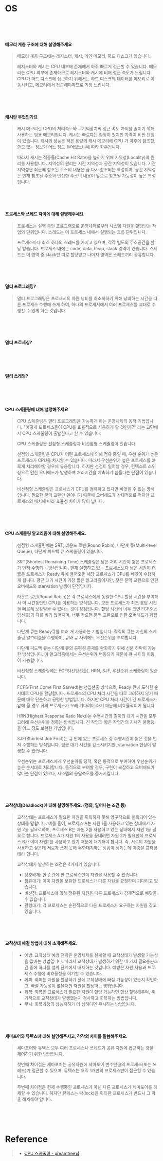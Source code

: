# OS

<br/>

<br/>

<br/>

#### 메모리 계층 구조에 대해 설명해주세요

> 메모리 계층 구조에는 레지스터, 캐시, 메인 메모리, 하드 디스크가 있습니다.
>
> 레지스터와 캐시는 CPU 내부에 존재해서 아주 빠르게 접근할 수 있습니다. 메모리는 CPU 외부에 존재하므로 레지스터와 캐시에 비해 접근 속도가 느립니다. CPU가 하드 디스크에 접근하기 위해서는 하드 디스크의 데이터를 메모리로 이동시키고, 메모리에서 접근해야하므로 가장 느립니다.

<br/>

<br/>

<br/>

#### 캐시란 무엇인가요

> 캐시 메모리란 CPU의 처리속도와 주기억장치의 접근 속도 차이를 줄이기 위해 사용하는 범용 메모리입니다. 캐시는 빠르다는 장점이 있지만 가격이 비싼 단점이 있습니다. 캐시의 성능은 작은 용량의 캐시 메모리에 CPU 가 이후에 참조할, 쓸모 있는 정보가 어느 정도 들어있느냐에 따라 좌우됩니다.
>
> 따라서 캐시는 적중률(Cache Hit Rate)을 높히기 위해 지역성(Locality)의 원리를 사용합니다. 지역성의 원리는 시간 지역성과 공간 지역성이 있습니다. 시간 지역성은 최근에 참조된 주소의 내용은 곧 다시 참조되는 특성이며, 공간 지역성은 현재 참조된 주소와 인접한 주소의 내용이 앞으로 참조될 가능성이 높은 특성입니다. 

<br/>

<br/>

<br/>

#### 프로세스와 쓰레드 차이에 대해 설명해주세요

> 프로세스는 실행 중인 프로그램으로 운영체제로부터 시스템 자원을 할당받는 작업의 단위입니다. 스레드는 이 프로세스 내에서 실행되는 흐름 단위입니다. 
>
> 프로세스마다 최소 하나의 스레드를 가지고 있으며, 각각 별도의 주소공간을 할당 받습니다. 프로세스 내에는 code, data, heap, stack 영역이 있습니다. 스레드는 이 영역 중 stack만 따로 할당받고 나머지 영역은 스레드끼리 공유합니다.

<br/>

<br/>

<br/>

#### 멀티 프로그래밍?

> 멀티 프로그래밍은 프로세서의 자원 낭비를 최소화하기 위해 낭비하는 시간을 다른 프로세스 수행에 쓰게 하여, 하나의 프로세서에서 여러 프로세스를 교대로 수행할 수 있게 하는 것입니다.

<br/>

<br/>

<br/>

#### 멀티 프로세싱?

<br/>

<br/>

<br/>

#### 멀티 쓰레딩?

<br/>

<br/>

<br/>

#### CPU 스케줄링에 대해 설명해주세요

> CPU 스케줄링은 멀티 프로그래밍을 가능하게 하는 운영체제의 동작 기법입니다. "어떻게 프로세스들이 CPU를 효율적으로 사용하게 할 것인가?" 라는 고민에서 CPU 스케줄링이 출발한다고 할 수 있습니다.
>
> CPU 스케줄링은 선점형 스케줄링과 비선점형 스케줄링이 있습니다.
>
> 선점형 스케줄링은 CPU가 어떤 프로세스에 의해 점유 중일 때, 우선 순위가 높은 프로세스가 CPU를 차지할 수 있습니다. 따라서 우선순위가 높은 프로세스를 빠르게 처리해야할 경우에 유용합니다. 하지만 선점이 일어날 경우, 컨텍스트 스위칭으로 인한 오버헤드가 발생하며 처리시간을 예측하기 힘들다는 단점이 있습니다.
>
> 비선점형 스케줄링은 프로세스가 CPU를 점유하고 있다면 빼앗을 수 없는 방식입니다. 필요한 문맥 교환만 일어나기 때문에 오버헤드가 상대적으로 적지만 프로세스의 배치에 따라 효율성 차이가 많이 납니다.

<br/>

<br/>

<br/>

#### CPU 스케줄링 알고리즘에 대해 설명해주세요.

> 선점형 스케줄링에는 SRT, 라운드 로빈(Round Robin), 다단계 큐(Multi-level Queue), 다단계 피드백 큐 스케줄링이 있습니다.
>
> SRT(Shortest Remaining Time) 스케줄링은 남은 처리 시간이 짧은 프로세스가 먼저 수행되는 방식입니다. 현재 실행하고 있는 프로세스보다 남은 시간이 더 짧은 프로세스가 Ready 큐에 들어오면 해당 프로세스가 CPU를 빼앗아 수행하게 됩니다. 평균 대기 시간이 가장 짧은 알고리즘이지만, 잦은 문맥 교환으로 인한 오버헤드와 starvation 발생이 단점입니다.
>
> 라운드 로빈(Round Robin)은 각 프로세스에게 동일한 CPU 할당 시간을 부여해서 이 시간동안만 CPU를 이용하는 방식입니다. 모든 프로세스가 최초 응답 시간을 빠르게 보장받을 수 있다는 것이 장점입니다. 할당 시간이 너무 크면 FCFS(선입선출)과 다를 바가 없어지며, 너무 작으면 문맥 교환으로 인한 오버헤드가 커집니다.
>
> 다단계 큐는 Ready큐를 여러 개 사용하는 기법입니다. 각각의 큐는 자신의 스케줄링 알고리즘을 수행하며, 큐와 큐 사이에도 우선순위를 부여합니다.
>
> 다단계 피드백 큐는 다단계 큐의 공평성 문제를 완화하기 위해 신분 하락이 가능한 방식입니다. 이 알고리즘에서는 우선순위가 변동되기 때문에 큐 사이의 이동이 가능합니다.
>
> 비선점형 스케줄링에는 FCFS(선입선출), HRN, SJF, 우선순위 스케줄링이 있습니다.
>
> FCFS(First Come First Served)는 선입선출 방식으로, Ready 큐에 도착한 순서대로 CPU를 할당합니다. 프로세스의 CPU 처리 시간을 따로 고려하지 않기 때문에 매우 단순하고 공평한 방법입니다. 하지만 CPU 처리 시간이 긴 프로세스가 앞에 올 경우 뒤의 프로세스가 오래 기다려야 하기 때문에 비효율적이게 됩니다.
>
> HRN(Highest Response Ratio Next)는 수행시간의 길이와 대기 시간을 모두 고려해 우선순위를 정하는 방식입니다. 긴 작업과 짧은 작업간의 지나친 불평등을 어느 정도 보완한 기법입니다.
>
> SJF(Shortest Job First)는 큐 안에 있는 프로세스 중 수행시간이 짧은 것을 먼저 수행하는 방식입니다. 평균 대기 시간을 감소시키지만, starvation 현상이 발생할 수 있습니다.
>
> 우선순위는 프로세스에게 우선순위를 정적, 혹은 동적으로 부여하여 우선순위가 높은 순서대로 처리합니다. 동적으로 부여할 경우, 구현이 복잡하고 오버헤드가 많다는 단점이 있으나, 시스템의 응답속도를 증가시킵니다.

<br/>

<br/>

<br/>

#### 교착상태(Deadlock)에 대해 설명해주세요. (정의, 일어나는 조건 등)

> 교착상태는 프로세스가 필요한 자원을 획득하지 못해 영구적으로 블록되어 있는 상태를 말합니다. 예를 들어, 프로세스 A는 자원 1을 사용하고 있는 상태에서 자원 2를 필요로하며, 프로세스 B는 자원 2를 사용하고 있는 상태에서 자원 1을 필요로 합니다. 프로세스 A가 자원 1의 사용을 끝내려면 자원 2가 필요한데 프로세스 B가 이미 자원2를 사용하고 있기 때문에 대기해야 합니다. 즉, 서로의 자원을 사용하고 싶은데 서로가 쓰지 못해 무한대기하는 상황이 생기는데 이것을 교착상태라 합니다.
>
> 교착상태가 발생하는 조건은 4가지가 있습니다.
>
> - 상호배제: 한 순간에 한 프로세스만이 자원을 사용할 수 있습니다.
> - 점유대기: 이미 자원을 보유한 프로세스가 다른 자원을 요청하며 기다리고 있습니다.
> - 비선점: 프로세스에 의해 점유된 자원을 다른 프로세스가 강제적으로 빼앗을 수 없습니다.
> - 환형대기: 각 프로세스는 순환적으로 다음 프로세스가 요구하는 자원을 갖고 있습니다.

<br/>

<br/>

<br/>

#### 교착상태 해결 방법에 대해 소개해주세요.

> - 예방: 교착상태 예방 전략은 운영체제를 설계할 때 교착상태가 발생할 가능성을 없애는 방법입니다. 따라서 교착상태가 발생하기 위한 네 가지 필요충분조건 중에 하나를 설계 단계에서 배제하는 것입니다. 예방은 자원 사용과 프로세스 수행에 비효율성을 야기할 수 있습니다.
> - 회피: 회피는 자원을 할당하기 전에 교착상태에 빠질 가능성이 있는지 확인하고, 빠질 가능성이 없을때만 자원을 할당하는 방법입니다.
> - 회복: 회복은 프로세스가 필요한 자원이 할당 가능하면 항상 할당해주며, 주기적으로 교착상태가 발생했는지 검사하고 회복하는 방법입니다.
> - 무시: 회복과정의 성능저하가 더 심하다면 무시하는 방법입니다.

<br/>

<br/>

<br/>

#### 세마포어와 뮤텍스에 대해 설명해주시고, 각각의 차이를 말씀해주세요.

> 세마포어와 뮤텍스 모두 여러 프로세스나 쓰레드가 공유 자원에 접근하는 것을 제어하기 위한 방법입니다.
>
> 첫번째 차이점은 세마포어는 공유자원에 세마포어 변수만큼의 프로세스(또는 쓰레드)가 접근할 수 있으며, 뮤텍스는 오직 1개만의 프로세스만이 접근할 수 있습니다.
>
> 두번째 차이점은 현재 수행중인 프로세스가 아닌 다른 프로세스가 세마포어를 해제할 수 있습니다. 하지만 뮤텍스는 락(lock)을 획득한 프로세스가 반드시 그 락을 해제해야 합니다.

<br/>

<br/>

<br/>



# Reference

> - [CPU 스케줄링 - preamtree님](https://preamtree.tistory.com/19)